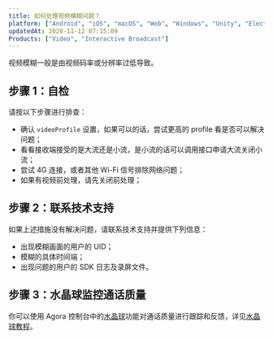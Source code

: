 ```yaml
---
title: 如何处理视频模糊问题？
platform: ["Android", "iOS", "macOS", "Web", "Windows", "Unity", "Electron", "React Native", "Flutter"]
updatedAt: 2020-11-12 07:15:09
Products: ["Video", "Interactive Broadcast"]
---
```


视频模糊一般是由视频码率或分辨率过低导致。

## 步骤 1：自检

请按以下步骤进行排查：

- 确认 `videoProfile` 设置，如果可以的话，尝试更高的 profile 看是否可以解决问题；
- 看看接收端接受的是大流还是小流，是小流的话可以调用接口申请大流关闭小流；
- 尝试 4G 连接，或者其他 Wi-Fi 信号排除网络问题；
- 如果有视频前处理，请先关闭前处理；

## 步骤 2：联系技术支持

如果上述措施没有解决问题，请联系技术支持并提供下列信息：

- 出现模糊画面的用户的 UID；
- 模糊的具体时间端；
- 出现问题的用户的 SDK 日志及录屏文件。

## 步骤 3：水晶球监控通话质量

你可以使用 Agora 控制台中的[水晶球](http://dashboard.agora.io/analytics/call/search)功能对通话质量进行跟踪和反馈，详见[水晶球教程](https://dashboard.agora.io/analytics/call/tutorial?_ga=2.197716463.1125435494.1542623251-764614247.1539586349)。
